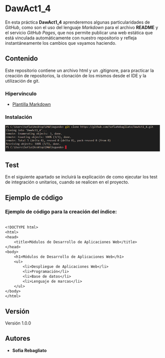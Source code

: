 # DawAct1_4

En esta práctica **DawAct1_4** aprenderemos algunas particularidades de _GitHub_, como son el uso del lenguaje _Markdown_ para el archivo **README** y el servicio _GitHub Pages_, que nos permite publicar una web estática que está vinculada automáticamente con nuestro repositorio y refleja instantáneamente los cambios que vayamos haciendo.

## Contenido

Este repositorio contiene un archivo html y un .gitignore, para practicar la creación de repositorios, la clonación de los mismos desde el IDE y la utilización de git.

### Hipervínculo

* [Plantilla Markdown](https://gist.github.com/PurpleBooth/109311bb0361f32d87a2)

### Instalación

![clonado](/image/clone.PNG)

## Test

En el siguiente apartado se incluirá la explicación de como ejecutar los test de integración o unitarios, cuando se realicen en el proyecto.

## Ejemplo de código

### Ejemplo de código para la creación del índice:

```

<!DOCTYPE html>
<html>
<head>
    <title>Módulos de Desarrollo de Aplicaciones Web</title>
</head>
<body>
    <h1>Módulos de Desarrollo de Aplicaciones Web</h1>
    <ul>
        <li>Despliegue de Aplicaciones Web</li>
        <li>Programación</li>
        <li>Base de datos</li>
        <li>Lenguaje de marcas</li>
    </ul>
</body>
</html>

```

## Versión

Versión 1.0.0

## Autores

* **Sofia Rebagliato**
